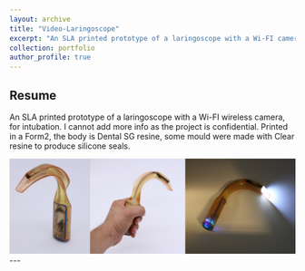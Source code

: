```yaml
---
layout: archive
title: "Video-Laringoscope"
excerpt: "An SLA printed prototype of a laringoscope with a Wi-FI camera, for intubation."
collection: portfolio
author_profile: true
---
```


## Resume

An SLA printed prototype of a laringoscope with a Wi-FI wireless camera, for intubation. I cannot add more info as the project is confidential. Printed in a Form2, the body is Dental SG resine, some mould were made with Clear resine to produce silicone seals.

<img src="/images/laringo.png" width="750">
---





